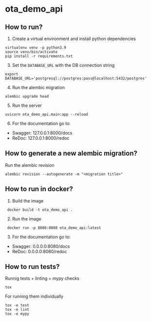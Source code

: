 ota_demo_api
==================

How to run?
-----------
1. Create a virtual environment and install python dependencies
```
virtualenv venv -p python3.9
source venv/bin/activate
pip install -r requirements.txt
```



3. Set the `DATABASE_URL` with the DB connection string
```
export DATABASE_URL='postgresql://postgres:pass@localhost:5432/postgres'
```

4. Run the alembic migration
```
alembic upgrade head
```


5. Run the server
```
uvicorn ota_demo_api.main:app --reload
```

6. For the documentation go to:
  * Swagger: 127.0.0.1:8000/docs
  * ReDoc: 127.0.0.1:8000/redoc


How to generate a new alembic migration?
----------------------------------------
Run the alembic revision
```
alembic revision --autogenerate -m "<migration title>"
```



How to run in docker?
-----------
 1. Build the image
```
 docker build -t ota_demo_api .
```

 2. Run the image
```
 docker run -p 8080:8080 ota_demo_api:latest
```

 3. For the documentation go to:
   * Swagger: 0.0.0.0:8080/docs
   * ReDoc: 0.0.0.0:8080/redoc


How to run tests?
-----------------

Runnig tests + linting + mypy checks
```
tox
```

For running them individually
```
tox -e test
tox -e lint
tox -e mypy
```
